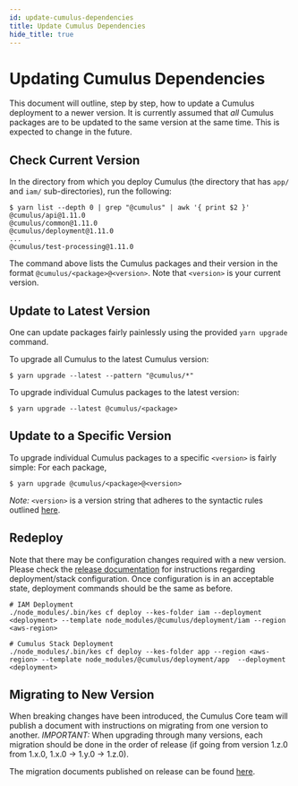 ```yaml
---
id: update-cumulus-dependencies
title: Update Cumulus Dependencies
hide_title: true
---
```


# Updating Cumulus Dependencies

This document will outline, step by step, how to update a Cumulus deployment to a newer version. It is currently assumed that _all_ Cumulus packages are to be updated to the same version at the same time. This is expected to change in the future.

## Check Current Version

In the directory from which you deploy Cumulus (the directory that has `app/` and `iam/` sub-directories), run the following:

```shell
$ yarn list --depth 0 | grep "@cumulus" | awk '{ print $2 }'
@cumulus/api@1.11.0
@cumulus/common@1.11.0
@cumulus/deployment@1.11.0
...
@cumulus/test-processing@1.11.0
```

The command above lists the Cumulus packages and their version in the format `@cumulus/<package>@<version>`. Note that `<version>` is your current version.

## Update to Latest Version

One can update packages fairly painlessly using the provided `yarn upgrade` command.

To upgrade all Cumulus to the latest Cumulus version:

```shell
$ yarn upgrade --latest --pattern "@cumulus/*"
```

To upgrade individual Cumulus packages to the latest version:

```shell
$ yarn upgrade --latest @cumulus/<package>
```

## Update to a Specific Version

To upgrade individual Cumulus packages to a specific `<version>` is fairly simple: For each package,

```shell
$ yarn upgrade @cumulus/<package>@<version>
```

*Note:* `<version>` is a version string that adheres to the syntactic rules outlined [here](https://docs.npmjs.com/files/package.json#dependencies).


## Redeploy

Note that there may be configuration changes required with a new version. Please check the [release documentation](https://nasa.github.io/cumulus/docs/upgrade/upgrade-readme) for instructions regarding deployment/stack configuration. Once configuration is in an acceptable state, deployment commands should be the same as before.

```shell
# IAM Deployment
./node_modules/.bin/kes cf deploy --kes-folder iam --deployment <deployment> --template node_modules/@cumulus/deployment/iam --region <aws-region>

# Cumulus Stack Deployment
./node_modules/.bin/kes cf deploy --kes-folder app --region <aws-region> --template node_modules/@cumulus/deployment/app  --deployment <deployment>
```


## Migrating to New Version

When breaking changes have been introduced, the Cumulus Core team will publish a document with instructions on migrating from one version to another. *IMPORTANT:* When upgrading through many versions, each migration should be done in the order of release (if going from version 1.z.0 from 1.x.0, 1.x.0 -> 1.y.0 -> 1.z.0).

The migration documents published on release can be found [here](https://nasa.github.io/cumulus/docs/upgrade/upgrade-readme).
